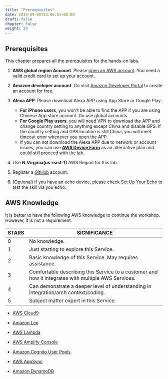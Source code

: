 ```yaml
---
title: "Prerequisites"
date: 2019-09-05T23:06:51+08:00
draft: false
chapter: false
weight: 10
---
```


##	Prerequisites
This chapter prepares all the prerequisites for the hands-on labs.

1. **AWS global region Account**. Please [open an AWS account](https://aws.amazon.com). 
You need a valid credit card to set up your account. 

1. **Amazon developer account**. Go visit [Amazon Developer Portal](https://developer.amazon.com/) 
to create an account for free.

1. **Alexa APP**. Please download Alexa APP using App Store or Google Play. 
    - **For iPhone users**, you won't be able to find the APP if you are using Chinese App store account. Do use 
    global accounts.
    - **For Google Play users**, you will need VPN to download the APP and change country setting to anything except 
    China and disable GPS. If the country setting and GPS location is still China, you will meet 
    timeout error whenever you open the APP. 
    - If you can not download the Alexa APP due to network or account issues, you can use **[AWS Device Farm](https://aws.amazon.com/device-farm/)** as 
    an alternative plan and could still proceed with the lab.

1. Use **N.Virginia(us-east-1)** AWS Region for this lab.

1. Register a [GitHub](https://github.com/) account.

1. (Optional) If you have an echo device, please check [Set Up Your Echo](https://www.amazon.com/gp/help/customer/display.html?nodeId=202189140) to test the skill via you echo.

## AWS Knowledge

It is better to have the following AWS knowledge to continue the workshop. However, it is not a requirement.

| STARS | SIGNIFICANCE                                                 |
| ----- | ------------------------------------------------------------ |
| 0     | No knowledge.                                                |
| 1     | Just starting to explore this Service. |
| 2     | Basic knowledge of this Service. May requires assistance. |
| 3     | Comfortable describing this Service to a customer and how it integrates with multiple AWS Services. |
| 4     | Can demonstrate a deeper level of understanding in integration/arch context/coding. |
| 5     | Subject matter expert in this Service. |


* [AWS Cloud9](https://aws.amazon.com/cloud9/) <i class="fas fa-star"></i>

* [Amazon Lex](https://aws.amazon.com/lex/)

* [AWS Lambda](https://aws.amazon.com/lambda/) <i class="fas fa-star"></i>

* [AWS Amplify Console](https://aws.amazon.com/amplify/console/)

* [Amazon Cognito User Pools](https://docs.aws.amazon.com/cognito/latest/developerguide/cognito-user-identity-pools.html). <i class="fas fa-star"></i>

* [AWS AppSync](https://aws.amazon.com/appsync/)

* [Amazon DynamoDB](https://aws.amazon.com/dynamodb/) <i class="fas fa-star"></i>



